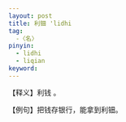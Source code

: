 ```yaml
---
layout: post
title: 利钿 'lidhi 
tag:
  -〈名〉
pinyin: 
  - lidhi 
  - liqian
keyword: 
---
```



【释义】利钱 。                 
                                                                
【例句】把钱存银行，能拿到利钿。          
            
                       
                                          
                          
